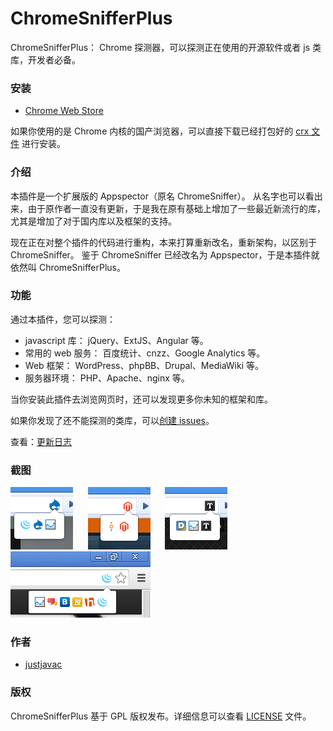 ChromeSnifferPlus
=================

ChromeSnifferPlus： Chrome 探测器，可以探测正在使用的开源软件或者 js 类库，开发者必备。

### 安装

- [Chrome Web Store](https://chrome.google.com/webstore/detail/chrome-sniffer-plus/fhhdlnnepfjhlhilgmeepgkhjmhhhjkh)

如果你使用的是 Chrome 内核的国产浏览器，可以直接下载已经打包好的 [crx 文件](https://github.com/justjavac/ChromeSnifferPlus/releases) 进行安装。 

### 介绍

本插件是一个扩展版的 Appspector（原名 ChromeSniffer）。
从名字也可以看出来，由于原作者一直没有更新，于是我在原有基础上增加了一些最近新流行的库，尤其是增加了对于国内库以及框架的支持。

现在正在对整个插件的代码进行重构，本来打算重新改名，重新架构，以区别于 ChromeSniffer。
鉴于 ChromeSniffer 已经改名为 Appspector，于是本插件就依然叫 ChromeSnifferPlus。

### 功能

通过本插件，您可以探测：

- javascript 库： jQuery、ExtJS、Angular 等。
- 常用的 web 服务： 百度统计、cnzz、Google Analytics 等。
- Web 框架： WordPress、phpBB、Drupal、MediaWiki 等。
- 服务器环境： PHP、Apache、nginx 等。

当你安装此插件去浏览网页时，还可以发现更多你未知的框架和库。

如果你发现了还不能探测的类库，可以[创建 issues](https://github.com/justjavac/ChromeSnifferPlus/issues)。

查看：[更新日志](./changelog.md)

### 截图

![ChromeSnifferPlus效果截图](./screenshot/shot1.png) &nbsp;&nbsp;&nbsp;&nbsp;
![ChromeSnifferPlus效果截图](./screenshot/shot2.png) &nbsp;&nbsp;&nbsp;&nbsp;
![ChromeSnifferPlus效果截图](./screenshot/shot3.png) &nbsp;&nbsp;&nbsp;&nbsp;
![ChromeSnifferPlus效果截图](./screenshot/shot4.png) 

### 作者

 - [justjavac](https://github.com/justjavac)

### 版权

ChromeSnifferPlus 基于 GPL 版权发布。详细信息可以查看 [LICENSE](./LICENSE) 文件。
